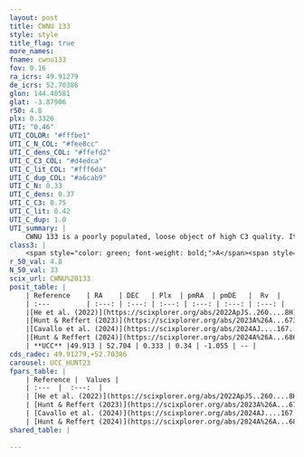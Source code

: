 ```yaml
---
layout: post
title: CWNU 133
style: style
title_flag: true
more_names: 
fname: cwnu133
fov: 0.16
ra_icrs: 49.91279
de_icrs: 52.70386
glon: 144.40581
glat: -3.87906
r50: 4.8
plx: 0.3326
UTI: "0.46"
UTI_COLOR: "#fffbe1"
UTI_C_N_COL: "#fee8cc"
UTI_C_dens_COL: "#ffefd2"
UTI_C_C3_COL: "#d4edca"
UTI_C_lit_COL: "#fff6da"
UTI_C_dup_COL: "#a6cab9"
UTI_C_N: 0.33
UTI_C_dens: 0.37
UTI_C_C3: 0.75
UTI_C_lit: 0.42
UTI_C_dup: 1.0
UTI_summary: |
    CWNU 133 is a poorly populated, loose object of high C3 quality. It was recently reported in the literature.
class3: |
    <span style="color: green; font-weight: bold;">A</span><span style="color: #FFC300; font-weight: bold;">B</span>
r_50_val: 4.8
N_50_val: 33
scix_url: CWNU%20133
posit_table: |
    | Reference    | RA    | DEC   | Plx  | pmRA  | pmDE   |  Rv  |
    | :---         | :---: | :---: | :---: | :---: | :---: | :---: |
    |[He et al. (2022)](https://scixplorer.org/abs/2022ApJS..260....8H) | 49.934 | 52.711 | 0.31 | 0.34 | -1.06 | -- |
    |[Hunt & Reffert (2023)](https://scixplorer.org/abs/2023A%26A...673A.114H) | 49.923 | 52.687 | 0.331 | 0.333 | -1.057 | -- |
    |[Cavallo et al. (2024)](https://scixplorer.org/abs/2024AJ....167...12C) | 49.911 | 52.699 | 0.335 | -- | -- | -- |
    |[Hunt & Reffert (2024)](https://scixplorer.org/abs/2024A%26A...686A..42H) | 49.923 | 52.687 | 0.331 | 0.333 | -1.057 | -- |
    | **UCC** |49.913 | 52.704 | 0.333 | 0.34 | -1.055 | -- | 
cds_radec: 49.91279,+52.70386
carousel: UCC_HUNT23
fpars_table: |
    | Reference |  Values |
    | :---  |  :---:  |
    | [He et al. (2022)](https://scixplorer.org/abs/2022ApJS..260....8H) | `AG=2.9, m-M=12.35, logAge=7.9, Z=0.022` |
    | [Hunt & Reffert (2023)](https://scixplorer.org/abs/2023A%26A...673A.114H) | `AV50=3.227, diffAV50=1.561, MOD50=12.129, logAge50=8.034` |
    | [Cavallo et al. (2024)](https://scixplorer.org/abs/2024AJ....167...12C) | `AV50=3.32, dMod50=12.81, logAge50=7.32, [Fe/H]50=0.36` |
    | [Hunt & Reffert (2024)](https://scixplorer.org/abs/2024A%26A...686A..42H) | `MassJ=654.445` |
shared_table: |
    
---
```

